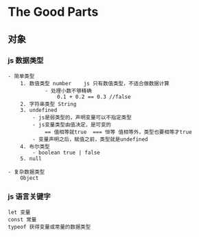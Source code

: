 # The Good Parts

## 对象

### js 数据类型

    - 简单类型
        1. 数值类型 number    js 只有数值类型，不适合做数据计算
                - 处理小数不够精确
                    0.1 + 0.2 == 0.3 //false
        2. 字符串类型 String
        3. undefined
            - js是弱类型的，声明变量可以不指定类型
            - js变量类型由值决定，是可变的
                == 值相等就true  === 恒等 值相等外，类型也要相等才true
            - 变量声明之后，赋值之前，类型就是undefined
        4. 布尔类型
            - boolean true | false
        5. null

    - 复杂数据类型
        Object

### js 语言关键字

    let 变量
    const 常量
    typeof 获得变量或常量的数据类型
